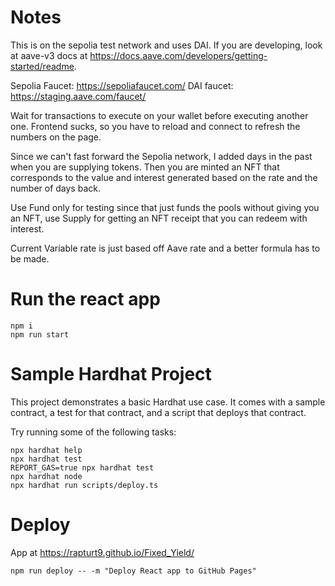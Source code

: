 # Notes

This is on the sepolia test network and uses DAI. If you are developing, look at aave-v3 docs at https://docs.aave.com/developers/getting-started/readme.

Sepolia Faucet: https://sepoliafaucet.com/
DAI faucet: https://staging.aave.com/faucet/

Wait for transactions to execute on your wallet before executing another one. Frontend sucks, so you have to reload and connect to refresh the numbers on the page.

Since we can't fast forward the Sepolia network, I added days in the past when you are supplying tokens. Then you are minted an NFT that corresponds to the value and interest generated based on the rate and the number of days back.

Use Fund only for testing since that just funds the pools without giving you an NFT, use Supply for getting an NFT receipt that you can redeem with interest.

Current Variable rate is just based off Aave rate and a better formula has to be made.

# Run the react app

```
npm i
npm run start
```

# Sample Hardhat Project

This project demonstrates a basic Hardhat use case. It comes with a sample contract, a test for that contract, and a script that deploys that contract.

Try running some of the following tasks:

```shell
npx hardhat help
npx hardhat test
REPORT_GAS=true npx hardhat test
npx hardhat node
npx hardhat run scripts/deploy.ts
```

# Deploy

App at https://rapturt9.github.io/Fixed_Yield/

```shell
npm run deploy -- -m "Deploy React app to GitHub Pages"
```
